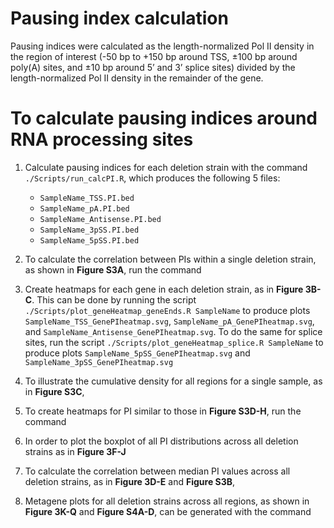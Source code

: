 # Pausing index calculation
Pausing indices were calculated as the length-normalized Pol II density in the region of interest (-50 bp to +150 bp around TSS, ±100 bp around poly(A) sites, and ±10 bp around 5’ and 3’ splice sites) divided by the length-normalized Pol II density in the remainder of the gene. 

# To calculate pausing indices around RNA processing sites
1. Calculate pausing indices for each deletion strain with the command `./Scripts/run_calcPI.R`, which produces the following 5 files:
   - `SampleName_TSS.PI.bed`
   - `SampleName_pA.PI.bed`
   - `SampleName_Antisense.PI.bed`
   - `SampleName_3pSS.PI.bed`
   - `SampleName_5pSS.PI.bed`
2. To calculate the correlation between PIs within a single deletion strain, as shown in **Figure S3A**, run the command

3. Create heatmaps for each gene in each deletion strain, as in **Figure 3B-C**. This can be done by running the script `./Scripts/plot_geneHeatmap_geneEnds.R SampleName` to produce plots `SampleName_TSS_GenePIheatmap.svg`, `SampleName_pA_GenePIheatmap.svg`, and `SampleName_Antisense_GenePIheatmap.svg`. To do the same for splice sites, run the script `./Scripts/plot_geneHeatmap_splice.R SampleName` to produce plots `SampleName_5pSS_GenePIheatmap.svg` and `SampleName_3pSS_GenePIheatmap.svg`

4. To illustrate the cumulative density for all regions for a single sample, as in **Figure S3C**, 

5. To create heatmaps for PI similar to those in **Figure S3D-H**, run the command 


6. In order to plot the boxplot of all PI distributions across all deletion strains as in **Figure 3F-J**

7. To calculate the correlation between median PI values across all deletion strains, as in **Figure 3D-E** and **Figure S3B**,

8. Metagene plots for all deletion strains across all regions, as shown in **Figure 3K-Q** and **Figure S4A-D**, can be generated with the command

